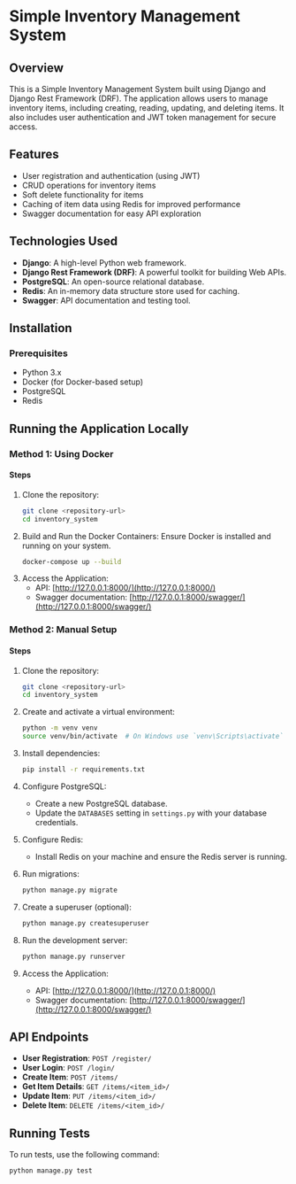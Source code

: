 # Simple Inventory Management System

## Overview
This is a Simple Inventory Management System built using Django and Django Rest Framework (DRF). The application allows users to manage inventory items, including creating, reading, updating, and deleting items. It also includes user authentication and JWT token management for secure access.

## Features
- User registration and authentication (using JWT)
- CRUD operations for inventory items
- Soft delete functionality for items
- Caching of item data using Redis for improved performance
- Swagger documentation for easy API exploration

## Technologies Used
- **Django**: A high-level Python web framework.
- **Django Rest Framework (DRF)**: A powerful toolkit for building Web APIs.
- **PostgreSQL**: An open-source relational database.
- **Redis**: An in-memory data structure store used for caching.
- **Swagger**: API documentation and testing tool.

## Installation

### Prerequisites
- Python 3.x
- Docker (for Docker-based setup)
- PostgreSQL
- Redis

## Running the Application Locally

### Method 1: Using Docker

#### Steps
1. Clone the repository:
    ```bash
    git clone <repository-url>
    cd inventory_system
    ```
2. Build and Run the Docker Containers: Ensure Docker is installed and running on your system.
    ```bash
    docker-compose up --build
    ```
3. Access the Application:
    - API: [http://127.0.0.1:8000/](http://127.0.0.1:8000/)
    - Swagger documentation: [http://127.0.0.1:8000/swagger/](http://127.0.0.1:8000/swagger/)

### Method 2: Manual Setup

#### Steps
1. Clone the repository:
    ```bash
    git clone <repository-url>
    cd inventory_system
    ```
2. Create and activate a virtual environment:
    ```bash
    python -m venv venv
    source venv/bin/activate  # On Windows use `venv\Scripts\activate`
    ```
3. Install dependencies:
    ```bash
    pip install -r requirements.txt
    ```
4. Configure PostgreSQL:
    - Create a new PostgreSQL database.
    - Update the `DATABASES` setting in `settings.py` with your database credentials.
    
5. Configure Redis:
    - Install Redis on your machine and ensure the Redis server is running.

6. Run migrations:
    ```bash
    python manage.py migrate
    ```

7. Create a superuser (optional):
    ```bash
    python manage.py createsuperuser
    ```

8. Run the development server:
    ```bash
    python manage.py runserver
    ```

9. Access the Application:
    - API: [http://127.0.0.1:8000/](http://127.0.0.1:8000/)
    - Swagger documentation: [http://127.0.0.1:8000/swagger/](http://127.0.0.1:8000/swagger/)

## API Endpoints
- **User Registration**: `POST /register/`
- **User Login**: `POST /login/`
- **Create Item**: `POST /items/`
- **Get Item Details**: `GET /items/<item_id>/`
- **Update Item**: `PUT /items/<item_id>/`
- **Delete Item**: `DELETE /items/<item_id>/`

## Running Tests
To run tests, use the following command:
```bash
python manage.py test

